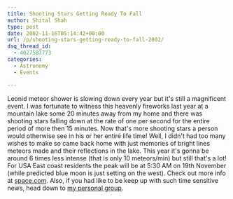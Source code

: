 ```yaml
---
title: Shooting Stars Getting Ready To Fall
author: Shital Shah
type: post
date: 2002-11-16T05:14:42+00:00
url: /p/shooting-stars-getting-ready-to-fall-2002/
dsq_thread_id:
  - 4027587773
categories:
  - Astronomy
  - Events

---
```

Leonid meteor shower is slowing down every year but it's still a magnificent event. I was fortunate to witness this heavenly fireworks last year at a mountain lake some 20 minutes away from my home and there was shooting stars falling down at the rate of one per second for the entire period of more then 15 minutes. Now that's more shooting stars a person would otherwise see in his or her entire life time! Well, I didn't had too many wishes to make so came back home with just memories of bright lines meteors made and their reflections in the lake. This year it's gonna be around 6 times less intense (that is only 10 meteors/min) but still that's a lot! For USA East coast residents the peak will be at 5:30 AM on 19th November (while predicted blue moon is just setting on the west). Check out more info at [space.com][1]. Also, if you had like to be keep up with such time sensitive news, head down to [my personal group][2].

 [1]: http://www.space.com/leonids/
 [2]: http://groups.yahoo.com/group/shital/
